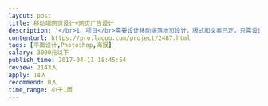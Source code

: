 ```yaml
---                
layout: post       
title: 移动端网页设计+网页广告设计           
description: '</br>1、项目</br>需要设计移动端落地页设计，版式和文案已定，只需设计图片，预计3~4屏；</br>需要设计网页广告图片，如今日头条的信息流广告，创意文案已定，只需设计图片，预计2~3P。</br></br>2、参考</br>落地页设计参考：http://mobile.vipkid.com.cn/huodong/qupeiyin?channel_id=205&amp;channel_keyword=jrttyx3&amp;from=singlemessage&amp;isappinstalled=0</br></br>3、要求</br>项目较赶，要求较短时间内完成。</br>'     
contenturl: https://pro.lagou.com/project/2487.html      
tags: [平面设计,Photoshop,海报]            
salary: 3000元以下          
publish_time: 2017-04-11 18:45:54         
review: 2143人                   
apply: 14人                   
recommend: 0人                   
time_range: 小于1周              
---                 
```

